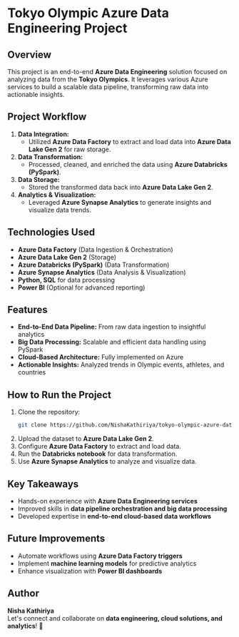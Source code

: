 # Tokyo Olympic Azure Data Engineering Project

## Overview
This project is an end-to-end **Azure Data Engineering** solution focused on analyzing data from the **Tokyo Olympics**. It leverages various Azure services to build a scalable data pipeline, transforming raw data into actionable insights.

## Project Workflow
1. **Data Integration:**
   - Utilized **Azure Data Factory** to extract and load data into **Azure Data Lake Gen 2** for raw storage.
2. **Data Transformation:**
   - Processed, cleaned, and enriched the data using **Azure Databricks (PySpark)**.
3. **Data Storage:**
   - Stored the transformed data back into **Azure Data Lake Gen 2**.
4. **Analytics & Visualization:**
   - Leveraged **Azure Synapse Analytics** to generate insights and visualize data trends.

## Technologies Used
- **Azure Data Factory** (Data Ingestion & Orchestration)
- **Azure Data Lake Gen 2** (Storage)
- **Azure Databricks (PySpark)** (Data Transformation)
- **Azure Synapse Analytics** (Data Analysis & Visualization)
- **Python, SQL** for data processing
- **Power BI** (Optional for advanced reporting)

## Features
- **End-to-End Data Pipeline:** From raw data ingestion to insightful analytics
- **Big Data Processing:** Scalable and efficient data handling using PySpark
- **Cloud-Based Architecture:** Fully implemented on Azure
- **Actionable Insights:** Analyzed trends in Olympic events, athletes, and countries

## How to Run the Project
1. Clone the repository:
   ```bash
   git clone https://github.com/NishaKathiriya/tokyo-olympic-azure-data-engineering-project.git
   ```
2. Upload the dataset to **Azure Data Lake Gen 2**.
3. Configure **Azure Data Factory** to extract and load data.
4. Run the **Databricks notebook** for data transformation.
5. Use **Azure Synapse Analytics** to analyze and visualize data.

## Key Takeaways
- Hands-on experience with **Azure Data Engineering services**
- Improved skills in **data pipeline orchestration and big data processing**
- Developed expertise in **end-to-end cloud-based data workflows**

## Future Improvements
- Automate workflows using **Azure Data Factory triggers**
- Implement **machine learning models** for predictive analytics
- Enhance visualization with **Power BI dashboards**

## Author
**Nisha Kathiriya**  
Let's connect and collaborate on **data engineering, cloud solutions, and analytics**! 🚀


